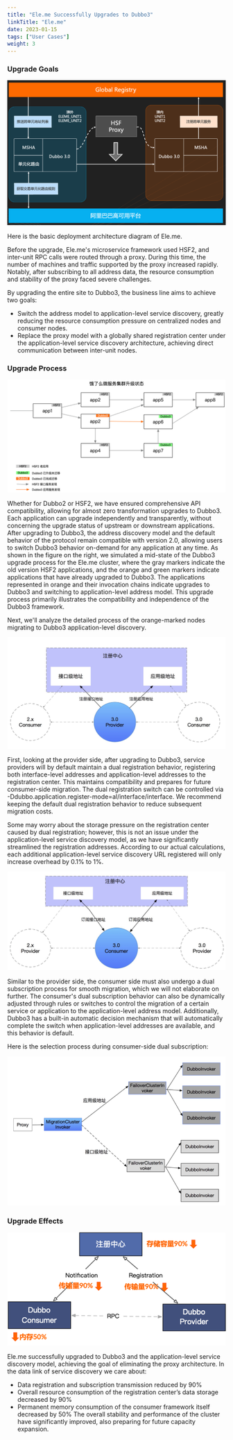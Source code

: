 ```yaml
---
title: "Ele.me Successfully Upgrades to Dubbo3"
linkTitle: "Ele.me"
date: 2023-01-15
tags: ["User Cases"]
weight: 3
---
```

### Upgrade Goals
![elem-arc](/imgs/user/eleme/elem-arc.png)

Here is the basic deployment architecture diagram of Ele.me.

Before the upgrade, Ele.me's microservice framework used HSF2, and inter-unit RPC calls were routed through a proxy. During this time, the number of machines and traffic supported by the proxy increased rapidly. Notably, after subscribing to all address data, the resource consumption and stability of the proxy faced severe challenges.

By upgrading the entire site to Dubbo3, the business line aims to achieve two goals:
* Switch the address model to application-level service discovery, greatly reducing the resource consumption pressure on centralized nodes and consumer nodes.
* Replace the proxy model with a globally shared registration center under the application-level service discovery architecture, achieving direct communication between inter-unit nodes.

### Upgrade Process
![eleme-upgrade1](/imgs/user/eleme/elem-upgrade1.png)

Whether for Dubbo2 or HSF2, we have ensured comprehensive API compatibility, allowing for almost zero transformation upgrades to Dubbo3. Each application can upgrade independently and transparently, without concerning the upgrade status of upstream or downstream applications. After upgrading to Dubbo3, the address discovery model and the default behavior of the protocol remain compatible with version 2.0, allowing users to switch Dubbo3 behavior on-demand for any application at any time.
As shown in the figure on the right, we simulated a mid-state of the Dubbo3 upgrade process for the Ele.me cluster, where the gray markers indicate the old version HSF2 applications, and the orange and green markers indicate applications that have already upgraded to Dubbo3. The applications represented in orange and their invocation chains indicate upgrades to Dubbo3 and switching to application-level address model. This upgrade process primarily illustrates the compatibility and independence of the Dubbo3 framework.

Next, we'll analyze the detailed process of the orange-marked nodes migrating to Dubbo3 application-level discovery.

![elem-upgrade-provider](/imgs/user/eleme/elem-upgrade-provider.png)

First, looking at the provider side, after upgrading to Dubbo3, service providers will by default maintain a dual registration behavior, registering both interface-level addresses and application-level addresses to the registration center. This maintains compatibility and prepares for future consumer-side migration. The dual registration switch can be controlled via -Ddubbo.application.register-mode=al/interface/interface. We recommend keeping the default dual registration behavior to reduce subsequent migration costs.

Some may worry about the storage pressure on the registration center caused by dual registration; however, this is not an issue under the application-level service discovery model, as we have significantly streamlined the registration addresses. According to our actual calculations, each additional application-level service discovery URL registered will only increase overhead by 0.1% to 1%.

![elem-upgrade-consumer](/imgs/user/eleme/elem-upgrade-consumer.png)

Similar to the provider side, the consumer side must also undergo a dual subscription process for smooth migration, which we will not elaborate on further. The consumer's dual subscription behavior can also be dynamically adjusted through rules or switches to control the migration of a certain service or application to the application-level address model. Additionally, Dubbo3 has a built-in automatic decision mechanism that will automatically complete the switch when application-level addresses are available, and this behavior is default.

Here is the selection process during consumer-side dual subscription:

![elem-upgrade-consumer1](/imgs/user/eleme/elem-upgrade-consumer1.png)

### Upgrade Effects

![elem-result](/imgs/user/eleme/elem-result.png)

Ele.me successfully upgraded to Dubbo3 and the application-level service discovery model, achieving the goal of eliminating the proxy architecture. In the data link of service discovery we care about:
* Data registration and subscription transmission reduced by 90%
* Overall resource consumption of the registration center’s data storage decreased by 90%
* Permanent memory consumption of the consumer framework itself decreased by 50%
The overall stability and performance of the cluster have significantly improved, also preparing for future capacity expansion.


